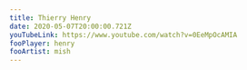 ```yaml
---
title: Thierry Henry
date: 2020-05-07T20:00:00.721Z
youTubeLink: https://www.youtube.com/watch?v=0EeMpOcAMIA
fooPlayer: henry
fooArtist: mish
---
```

